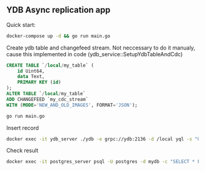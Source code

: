 ## YDB Async replication app

Quick start:
```bash
docker-compose up -d && go run main.go
```

Create ydb table and changefeed stream. Not neccessary to do it manualy, cause this implemented in code (ydb_service::SetupYdbTableAndCdc)
```sql
CREATE TABLE `/local/my_table` (
    id Uint64,
    data Text,
    PRIMARY KEY (id)
);
ALTER TABLE `/local/my_table`
ADD CHANGEFEED `my_cdc_stream`
WITH (MODE='NEW_AND_OLD_IMAGES', FORMAT='JSON');
```

```bash
go run main.go
```

Insert record
```bash
docker exec -it ydb_server ./ydb -e grpc://ydb:2136 -d /local yql -s "UPSERT INTO my_table (id, data) VALUES (1, 'hello');"
```

Check result
```bash
docker exec -it postgres_server psql -U postgres -d mydb -c "SELECT * FROM my_pg_table ORDER BY id;"
```